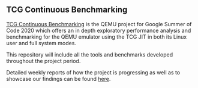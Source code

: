 ## TCG Continuous Benchmarking

[TCG Continuous Benchmarking](https://summerofcode.withgoogle.com/projects/#5636539490500608) is the QEMU project for Google Summer of Code 2020 which offers an in depth exploratory performance analysis and benchmarking for the QEMU emulator using the TCG JIT in both its Linux user and full system modes.

This repository will include all the tools and benchmarks developed throughout the project period.

Detailed weekly reports of how the project is progressing as well as to showcase our findings can be found [here](https://ahmedkrmn.github.io/TCG-Continuous-Benchmarking/).
